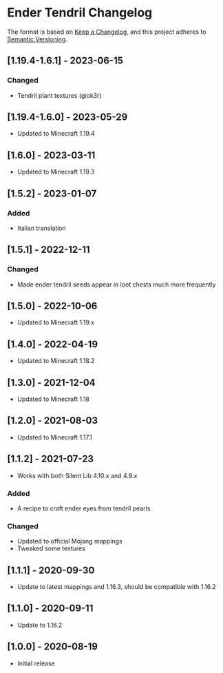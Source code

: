 # Ender Tendril Changelog

The format is based on [Keep a Changelog](https://keepachangelog.com/en/1.0.0/),
and this project adheres to [Semantic Versioning](https://semver.org/spec/v2.0.0.html).

## [1.19.4-1.6.1] - 2023-06-15
### Changed
- Tendril plant textures (giok3r)

## [1.19.4-1.6.0] - 2023-05-29
- Updated to Minecraft 1.19.4

## [1.6.0] - 2023-03-11
- Updated to Minecraft 1.19.3

## [1.5.2] - 2023-01-07
### Added
- Italian translation

## [1.5.1] - 2022-12-11
### Changed
- Made ender tendril seeds appear in loot chests much more frequently

## [1.5.0] - 2022-10-06
- Updated to Minecraft 1.19.x

## [1.4.0] - 2022-04-19
- Updated to Minecraft 1.18.2

## [1.3.0] - 2021-12-04
- Updated to Minecraft 1.18

## [1.2.0] - 2021-08-03
- Updated to Minecraft 1.17.1

## [1.1.2] - 2021-07-23
- Works with both Silent Lib 4.10.x and 4.9.x
### Added
- A recipe to craft ender eyes from tendril pearls
### Changed
- Updated to official Mojang mappings
- Tweaked some textures

## [1.1.1] - 2020-09-30
- Update to latest mappings and 1.16.3, should be compatible with 1.16.2

## [1.1.0] - 2020-09-11
- Update to 1.16.2

## [1.0.0] - 2020-08-19
- Initial release
